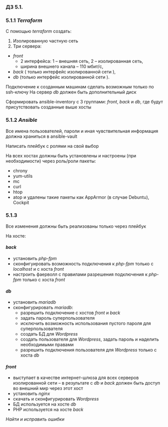 ### Д3 5.1. 
### 5.1.1 _Terraform_
С помощью _terraform_ создать:
1. Изолированную частную сеть
2. Три сервера:
- _front_
   - 2 интерфейса: 1 – внешняя сеть, 2 – изолированная сеть,
   - ширина внешнего канала – 110 мбит/с,
- _back_ ( только интерфейс изолированной сети ),
- _db_ (только интерфейс изолированной сети ).

Подключение к созданным машинам сделать возможным только по ssh-ключу
На сервер _db_ должен быть дополнительный диск

Сформировать ansible-inventory с 3 группами: _front_, _back_ и _db_, где будут присутствовать созданные выше хосты

### 5.1.2 _Ansible_
Все имена пользователей, пароли и иная чувствительная информация должна храниться в ansible-vault

Написать плейбук с ролями на свой выбор

На всех хостах должны быть установлены и настроены (при необходимости) через роль/роли пакеты:
- chrony
- yum-utils
- mc
- curl
- htop
- atop
и удалены такие пакеты как AppArmor (в случае Debuntu), Cockpit

### 5.1.3
Все изменения должны быть реализованы только через плейбук

На хосте:

#### _back_
- установить _php-fpm_
- сконфигуировать возможность подключения к _php-fpm_ только с _localhost_ и с хоста _front_
- настроить фаерволл c правилами разрешения подключения к _php-fpm_ только с хоста _front_

#### _db_
- установить _mariadb_
- сконфигурировать _mariadb_:
   - разрешить подключение с хостов _front_ и _back_
   - задать пароль суперпользователя
   - исключить возможность использования пустого пароля для суперпользователя
   - создать БД для _Wordpress_
   - создать пользователя для _Wordpress_, задать пароль и наделить необходимыми правами
   - разрешить подключения пользователя для _Wordpress_ только с хоста _db_
   
#### _front_
- выступает в качестве интернет-шлюза для всех серверов изолированной сети – в результате с _db_ и _back_ должен быть доступ во внешний мир через этот хост
- установить _nginx_
- скачать и сконфигурировать _Wordpress_
- БД используется на хосте _db_
- PHP используется на хосте _back_

*Найти и исправить ошибки*


